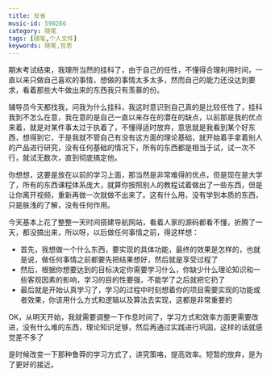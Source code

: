 ```yaml
---
title: 反省
music-id: 590266
category: 随笔
tags: [随笔,个人文件]
keywords: 随笔,哲思     
---
```




期末考试结束，我理所当然的挂科了，由于自己的任性，不懂得合理利用时间，一直以来只做自己喜欢的事情，想做的事情太多太多，然而自己的能力还没达到要求，看着那些大牛做出来的东西我只有羡慕的份。



辅导员今天都找我，问我为什么挂科，我这时意识到自己真的是比较任性了，挂科我到不怎么在意，我在意的是自己一直以来存在的潜在的缺点，以前那是我的优点来着，就是对某件事太过于执着了，不懂得适时放弃，意思就是我看到某个好东西，想得到它，于是我就不管自己有没有这方面的理论基础，就开始着手拿着别人的产品进行研究，没有任何基础的情况下，所有的东西都是相当于试，试一次不行，就试无数次，直到彻底搞定他。



你想想，这要是放在以前的学习上面，那当然是非常难得的优点，但是现在是大学了，所有的东西课程体系庞大，就算你按照别人的教程试着做出了一些东西，但是让你离开视频，重新再做一次就做不出来了。这有什么用，没有学到本质的东西，只是肤浅的了解，没有任何作用。



今天基本上花了整整一天时间搭建导航网站，看着人家的源码都看不懂，折腾了一天，都没搞出来，所以呀，以后做任何事情之前，得这样想：

* 首先，我想做一个什么东西，要实现的具体功能，最终的效果是怎样的，也就是说，做任何事情之前都要先把结果想好，然后就是享受过程了
* 然后，根据你想要达到的目标决定你需要学习什么，你缺少什么理论知识和一些客观因素的影响，学习的目的性要强，不能学了之后就把它扔了
* 最后就是开始认真学习了，学习的过程中时刻想着你的项目需要实现的功能或者效果，你该用什么方式和逻辑以及算法去实现，这都是非常重要的

OK，从明天开始，我就需要调整一下作息时间了，学习方式和效率方面更需要改进，没有什么难的东西，理论知识足够，然后再通过实践进行巩固，这样的话就感觉差不多了



是时候改变一下那种鲁莽的学习方式了，讲究策咯，提高效率。短暂的放弃，是为了更好的接近。